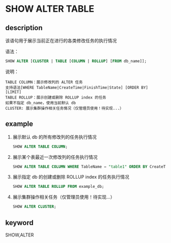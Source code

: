 # SHOW ALTER TABLE

## description

该语句用于展示当前正在进行的各类修改任务的执行情况

语法：

```sql
SHOW ALTER [CLUSTER | TABLE [COLUMN | ROLLUP] [FROM db_name]];
```

说明：

```plain text
TABLE COLUMN：展示修改列的 ALTER 任务
支持语法[WHERE TableName|CreateTime|FinishTime|State] [ORDER BY] [LIMIT]
TABLE ROLLUP：展示创建或删除 ROLLUP index 的任务
如果不指定 db_name，使用当前默认 db
CLUSTER: 展示集群操作相关任务情况（仅管理员使用！待实现...）
```

## example

1. 展示默认 db 的所有修改列的任务执行情况

    ```sql
    SHOW ALTER TABLE COLUMN;
    ```

2. 展示某个表最近一次修改列的任务执行情况

    ```sql
    SHOW ALTER TABLE COLUMN WHERE TableName = "table1" ORDER BY CreateTime DESC LIMIT 
    ```

3. 展示指定 db 的创建或删除 ROLLUP index 的任务执行情况

    ```sql
    SHOW ALTER TABLE ROLLUP FROM example_db;
    ````

4. 展示集群操作相关任务（仅管理员使用！待实现...）

    ```SQL
    SHOW ALTER CLUSTER;
    ```

## keyword

SHOW,ALTER
